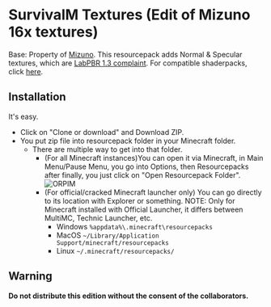 # SurvivalM Textures (Edit of Mizuno 16x textures)
Base: Property of [Mizuno](https://mizunomcmemo.blogspot.com/).
This resourcepack adds Normal & Specular textures, which are [LabPBR 1.3 complaint](https://github.com/rre36/lab-pbr/wiki).
For compatible shaderpacks, click [here](https://github.com/rre36/lab-pbr/wiki/Shader-Packs).
## Installation
It's easy.
- Click on "Clone or download" and Download ZIP.
- You put zip file into resourcepack folder in your Minecraft folder.
    - There are multiple way to get into that folder.
        -  (For all Minecraft instances)You can open it via Minecraft, in Main Menu/Pause Menu, you go into Options, then Resourcepacks after finally, you just click on "Open Resourcepack Folder".
        ![ORPIM](https://cdn.discordapp.com/attachments/702569331996754070/705016384161316944/openresourcepackviaminecraft.gif)
        - (For official/cracked Minecraft launcher only) You can go directly to its location with Explorer or something. NOTE: Only for Minecraft installed with Official Launcher, it differs between MultiMC, Technic Launcher, etc.
            - Windows `%appdata%\.minecraft\resourcepacks`
            - MacOS `~/Library/Application Support/minecraft/resourcepacks`
            - Linux `~/.minecraft/resourcepacks/`
## Warning
**Do not distribute this edition without the consent of the collaborators.**
